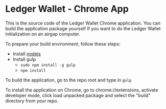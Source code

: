 # Ledger Wallet - Chrome App

This is the source code of the Ledger Wallet Chrome application. You can build the application package yourself if you want to do the Ledger Wallet initialization on an airgap computer.

To prepare your build environment, follow these steps:
* Install [nodejs](https://github.com/joyent/node/wiki/Installing-Node.js-via-package-manager)
* Install gulp
    * `sudo npm install -g gulp`
    * `npm install`

To build the application, go to the repo root and type in `gulp`

To install the application on Chrome, go to chrome://extensions, activate developer mode, click load unpacked package and select the "build" directory from your repo.
 
    
